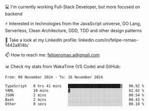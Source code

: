 💻 I'm currently working Full-Stack Developer, but more focused on backend

⚡ Interested in technologies from the JavaScript universe, GO Lang, Serverless, Clean Architecture, DDD, TDD and other design patterns

👥 Take a look at my LinkedIn profile: linkedin.com/in/felipe-romao-1442a814b/

📫 How to reach me: feliperomao.a@gmail.com

📊 Check my stats from WakaTime (VS Code) and GitHub:

<!--START_SECTION:waka-->

```txt
From: 09 November 2024 - To: 16 November 2024

TypeScript   8 hrs 41 mins   ████████████████████████▒   96.92 %
YAML         10 mins         ▓░░░░░░░░░░░░░░░░░░░░░░░░   02.02 %
JSON         2 mins          ░░░░░░░░░░░░░░░░░░░░░░░░░   00.54 %
Bash         2 mins          ░░░░░░░░░░░░░░░░░░░░░░░░░   00.43 %
Other        0 secs          ░░░░░░░░░░░░░░░░░░░░░░░░░   00.10 %
```

<!--END_SECTION:waka-->

